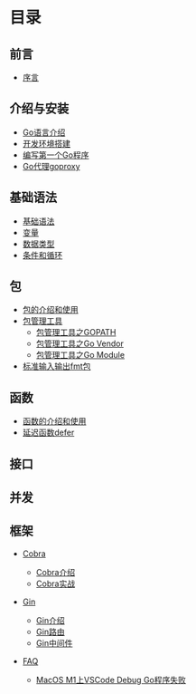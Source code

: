 # 目录

## 前言

* [序言](README.md)

## 介绍与安装

* [Go语言介绍](introduction/golang-introduce.md)
* [开发环境搭建](introduction/install.md)
* [编写第一个Go程序](introduction/first-golang-program.md)
* [Go代理goproxy](introduction/goproxy.md)

## 基础语法

* [基础语法](basics/basic-syntax.md)
* [变量](basics/variables.md)
* [数据类型](basics/data-types.md)
* [条件和循环](basics/conditions-and-loops.md)

## 包

* [包的介绍和使用](packages/packages.md)
* [包管理工具]()
  * [包管理工具之GOPATH](packages/gopath.md)
  * [包管理工具之Go Vendor](packages/govendor.md)
  * [包管理工具之Go Module](packages/gomodule.md)
* [标准输入输出fmt包](packages/fmt-package.md)

## 函数

* [函数的介绍和使用](functions/functions.md)
* [延迟函数defer](functions/defer.md)

## 接口

## 并发

## 框架

* [Cobra]()
  * [Cobra介绍](framework/cobra/cobra.md)
  * [Cobra实战](framework/cobra/cobra-in-practice.md)

* [Gin]()
  * [Gin介绍](framework/gin/gin.md)
  * [Gin路由](framework/gin/gin-route.md)
  * [Gin中间件](framework/gin/gin-middleware.md)

* [FAQ]()
  * [MacOS M1上VSCode Debug Go程序失败](faq/failed-to-debug-golang-code-with-vscode-on-mac-m1.md)
